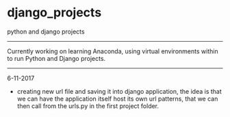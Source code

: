 # django_projects
python and django projects

---

Currently working on learning Anaconda, using virtual environments within to run Python and Django projects. 

---

6-11-2017
* creating new url file and saving it into django application, the idea is that we can have the application itself host its own url patterns, that we can then call from the urls.py in the first project folder. 
